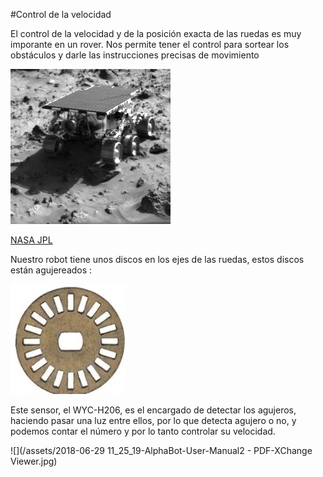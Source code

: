 #Control de la velocidad

El control de la velocidad y de la posición exacta de las ruedas es muy imporante en un rover. Nos permite tener el control para sortear los obstáculos y darle las instrucciones precisas de movimiento

![](/assets/sojourner3.gif)

[NASA JPL](https://mars.nasa.gov/)

Nuestro robot tiene unos discos en los ejes de las ruedas, estos discos están agujereados :

![](/assets/disco.jpg)

Este sensor, el WYC-H206, es el encargado de detectar los agujeros, haciendo pasar una luz entre ellos, por lo que detecta agujero o no, y podemos contar el número y por lo tanto controlar su velocidad.

![](/assets/2018-06-29 11_25_19-AlphaBot-User-Manual2 - PDF-XChange Viewer.jpg)
